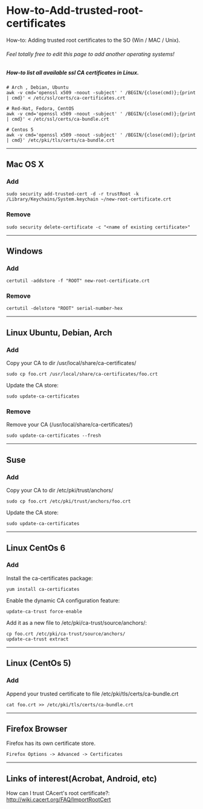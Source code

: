 # How-to-Add-trusted-root-certificates
How-to: Adding trusted root certificates to the SO (Win / MAC / Unix).
###### Feel totally free to edit this page to add another operating systems!

##### How-to list all available ssl CA certificates in Linux.
```
# Arch , Debian, Ubuntu
awk -v cmd='openssl x509 -noout -subject' ' /BEGIN/{close(cmd)};{print | cmd}' < /etc/ssl/certs/ca-certificates.crt

# Red-Hat, Fedora, CentOS
awk -v cmd='openssl x509 -noout -subject' ' /BEGIN/{close(cmd)};{print | cmd}' < /etc/ssl/certs/ca-bundle.crt

# Centos 5
awk -v cmd='openssl x509 -noout -subject' ' /BEGIN/{close(cmd)};{print | cmd}' /etc/pki/tls/certs/ca-bundle.crt
```
---

## Mac OS X

### Add
```
sudo security add-trusted-cert -d -r trustRoot -k /Library/Keychains/System.keychain ~/new-root-certificate.crt
```
### Remove
```
sudo security delete-certificate -c "<name of existing certificate>"
```

---

## Windows

### Add
```
certutil -addstore -f "ROOT" new-root-certificate.crt
```

### Remove
```
certutil -delstore "ROOT" serial-number-hex
```

---

## Linux Ubuntu, Debian, Arch

### Add
Copy your CA to dir /usr/local/share/ca-certificates/
```
sudo cp foo.crt /usr/local/share/ca-certificates/foo.crt
```
Update the CA store:
```
sudo update-ca-certificates
```

### Remove

Remove your CA (/usr/local/share/ca-certificates/)
```
sudo update-ca-certificates --fresh
```

---

## Suse 

### Add
Copy your CA to dir /etc/pki/trust/anchors/
```
sudo cp foo.crt /etc/pki/trust/anchors/foo.crt
```
Update the CA store:
```
sudo update-ca-certificates
```

---

## Linux CentOs 6

### Add
Install the ca-certificates package:
```
yum install ca-certificates
```
Enable the dynamic CA configuration feature:
```
update-ca-trust force-enable
```
Add it as a new file to /etc/pki/ca-trust/source/anchors/:
```
cp foo.crt /etc/pki/ca-trust/source/anchors/
update-ca-trust extract
```

---

## Linux (CentOs 5)

### Add
Append your trusted certificate to file /etc/pki/tls/certs/ca-bundle.crt
```
cat foo.crt >> /etc/pki/tls/certs/ca-bundle.crt
```

---

## Firefox Browser
Firefox has its own certificate store.
```
Firefox Options -> Advanced -> Certificates
```

---

## Links of interest​ (Acrobat, Android, etc)
How can I trust CAcert's root certificate?: http://wiki.cacert.org/FAQ/ImportRootCert
